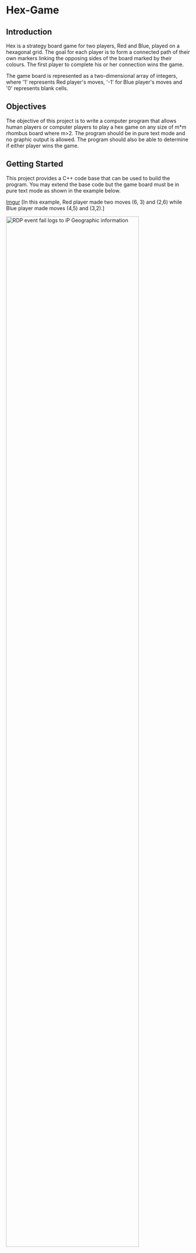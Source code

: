 # Hex-Game

## Introduction

Hex is a strategy board game for two players, Red and Blue, played on a hexagonal grid. The goal for each player is to form a connected path of their own markers linking the opposing sides of the board marked by their colours. The first player to complete his or her connection wins the game.

The game board is represented as a two-dimensional array of integers, where '1' represents Red player's moves, '-1' for Blue player's moves and '0' represents blank cells.

## Objectives

The objective of this project is to write a computer program that allows human players or computer players to play a hex game on any size of m*m rhombus board where m>2. The program should be in pure text mode and no graphic output is allowed. The program should also be able to determine if either player wins the game.

## Getting Started

This project provides a C++ code base that can be used to build the program. You may extend the base code but the game board must be in pure text mode as shown in the example below.

[Imgur](https://imgur.com/UevgJNe.jpg)
[In this example, Red player made two moves (6, 3) and (2,6) while Blue player made moves (4,5) and (3,2).]

<img src="https://imgur.com/UevgJNe.jpg" height="85%" width="85%" alt="RDP event fail logs to iP Geographic information"/>


 1 2 3 4 5 6 7 8 
 ----------------------
1 | | | | | | R | | |
2 | | B | | | | | | |
3 | | | | | B | | | |
4 | | | | | | | | | |
5 | | | | | | | | | |
6 | | | R | | | | | |
7 | | | | | | | | | |
8 | | | | | | | | | |
 ----------------------

## Winning the game

The following two figures show two examples of winning status. 

![In this example, Red player wins.](https://photos.google.com/share/AF1QipNC0KaT-pZ1B-4PkatjBAGGb6ge8BfxYsUJlTeCLIqulfrT40RpV7Ehh3r1S-q_yw/photo/AF1QipOxF684JiQj6fTiX4be6nqltX-wmv7A03oHtVNn?key=MXp0Z1RRaTNhU1BDQWNGalFRSGFPbmZyb3gyNUh3)

 1 2 3 4 5 6 7 8 
 --------------------------------
1 | | R | | B | R | | | B |
 2 | | R | | | R | R | B | B |
 3 | B | R | R | B | B | | B | B |
 4 | R | B | R | | B | | B | R |
 5 | R | B | R | R | R | R | | |
 6 | R | R | B | | R | | B | |
 7 | B | B | R | | R |...


![In this example, Blue player wins.](https://photos.google.com/share/AF1QipNC0KaT-pZ1B-4PkatjBAGGb6ge8BfxYsUJlTeCLIqulfrT40RpV7Ehh3r1S-q_yw/photo/AF1QipO4muM_iEe1xZTTXtnnhRsExDvBdp3evkg7E1vG?key=MXp0Z1RRaTNhU1BDQWNGalFRSGFPbmZyb3gyNUh3)

 1 2 3 4 5 6 7 8 
 --------------------------------
1 | | | B | | B | | | B |
 2 | | | B | | | B | B | B |
 3 | B | B | B | B | B | | B | B |
 4 | B | B | B | | B | | B | B |
 5 | B | B | B | B | B | B | | |
 6 | B | B | B | | B | | B | |
 7 | B | B | B | | B |...



## Conclusion

Hex is a simple but deep game with sharp tactics and a profound mathematical underpinning. This project provides an opportunity to build a program that allows human players or computer players to play the game on any size of m*m rhombus board where m>2. The program should be able to determine if either player wins the game. The provided C++ code base can be used as a starting point, but feel free to extend it as needed to meet the objectives of the project.

## Requirements
To run the program, you will need a C++ compiler and any necessary dependencies for the provided code. Please refer to the provided code for specific requirements.

## Usage
To run the program, compile the code using your C++ compiler and run the executable file. The program will prompt you for the size of the board and the players' names. From there, players will take turns making moves on the board until one player wins.



